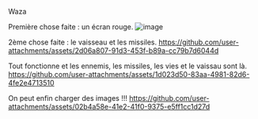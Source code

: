 Waza

Première chose faite : un écran rouge.
![image](https://github.com/user-attachments/assets/33e673ba-ba4f-4fad-b0bf-ec59c7d89511)



2ème chose faite : le vaisseau et les missiles.
https://github.com/user-attachments/assets/2d06a807-91d3-453f-b89a-cc79b7d6044d



Tout fonctionne et les ennemis, les missiles, les vies et le vaissau sont là.
https://github.com/user-attachments/assets/1d023d50-83aa-4981-82d6-4fe2e4713510


On peut enfin charger des images !!!
https://github.com/user-attachments/assets/02b4a58e-41e2-41f0-9375-e5ff1cc1d27d


